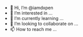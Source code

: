 - 👋 Hi, I’m @iamdxpen
- 👀 I’m interested in ...
- 🌱 I’m currently learning ...
- 💞️ I’m looking to collaborate on ...
- 📫 How to reach me ...

<!---
iamdxpen/iamdxpen is a ✨ special ✨ repository because its `README.md` (this file) appears on your GitHub profile.
You can click the Preview link to take a look at your changes.
--->
